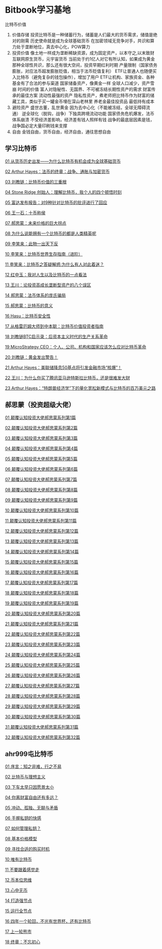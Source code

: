 # Bitbook学习基地

比特币价值
1. 价值存储
   投资比特币是一种储蓄行为，储蓄是人们最大的货币需求，储值是绝对的刚需
   历史使命就是成为全球基础货币
   在加密领域无竞争对手，共识和算力处于垄断地位，真去中心化，POW算力
2. 投资价值
   像土地一样成为垄断稀缺资源，成为固定资产，以本守之,以末致财
   互联网原生货币，元宇宙货币
   当前处于约1亿人对它有所认知，如果成为黄金那种全球性共识，那么还有很大空间，投资早期红利时期
   产量限制（国家债务膨胀，对应法币超发膨胀贬值，相当于法币贬值复利）
   ETF让普通人也随便买入比特币（避免复杂的钱包操作），增加了用户
   ETF让机构、家族资金、各种基金有了合法的参与渠道
   国家储备资产，像黄金一样
   全球人口减少，资产雪崩
   时间的价值
   富人对隐秘性、无国界、不可被冻结长期性资产的需求
   财富传承的最佳方案
   流动性最强的资产
   隐私性资产，煮老师把比特币作为财富的储藏工具，类似于买一罐金币埋在深山老林里
   养老金最佳投资品
   最低持有成本
3. 避险资产
   盛世古董，乱世黄金
   因为去中心化（不能被冻结，全球无障碍流通）
   逆全球化（脱钩，战争）下独具跨境流动功能
   国家债务危机爆发，法币体系崩溃
   不受经济差影响，经济差有钱人照样有钱
   战争的最底层因素是钱，战争国必定大量印刷钱来支撑
4. 自由
   金钱自由，货币自由，经济自由，通往思想自由


## 学习比特币

 [01 从货币历史出发——为什么比特币有机会成为全球基础货币](https://bitbook2000.github.io/blog/bitlong/01)
 
 [02 Arthur Hayes：法币的终章：战争、通胀与加密货币](https://bitbook2000.github.io/blog/bitlong/02)
 
 [03 刘教链：比特币价值的三重根](https://bitbook2000.github.io/blog/bitlong/03)
 
 [04 Stone Ridge 创始人：理解比特币，我个人的四个顿悟时刻](https://bitbook2000.github.io/blog/bitlong/04)
 
 [05 富达发布报告：对9种针对比特币的批评进行了回应](https://bitbook2000.github.io/blog/bitlong/05)
 
 [06 王一石：十币称侯](https://bitbook2000.github.io/blog/bitlong/06)
 
 [07 郝思蒙：未来价格的巨大拐点](https://bitbook2000.github.io/blog/bitlong/07)
 
 [08 为什么说能拥有一个比特币的都是人类精英呢](https://bitbook2000.github.io/blog/bitlong/08)
 
 [09 李笑来：此物一出天下反](https://bitbook2000.github.io/blog/bitlong/09)
 
 [10 李笑来：比特币世界生存指南（进阶）](https://bitbook2000.github.io/blog/bitlong/10)
 
 [11 李笑来：比特币之答疑解惑:为什么有人对此着迷？](https://bitbook2000.github.io/blog/bitlong/11)
 
 [12 红中玉：我对人生以及比特币的一点看法](https://bitbook2000.github.io/blog/bitlong/12)
 
 [13 王川：论投资高成长垄断型资产的八个误区](https://bitbook2000.github.io/blog/bitlong/13)
 
 [14 郝思蒙：法币体系的庞氏骗局](https://bitbook2000.github.io/blog/bitlong/14)
 
 [15 郝思蒙：比特币的意义](https://bitbook2000.github.io/blog/bitlong/15)
 
 [16 Hasu：比特币安全性](https://bitbook2000.github.io/blog/bitlong/16)
 
 [17 从格雷厄姆大师到中本聪：比特币价值投资者指南](https://bitbook2000.github.io/blog/bitlong/17)
 
 [18 刘教链BTC启示录：后资本主义时代的生产关系革命](https://bitbook2000.github.io/blog/bitlong/18)
 
 [19 MicroStrategy CEO：个人、公司、机构和国家应该怎么应对比特币革命](https://bitbook2000.github.io/blog/bitlong/19)
 
 [20 刘教链：黄金发出警告！](https://bitbook2000.github.io/blog/bitlong/20)
 
 [21 Arthur Hayes：美联储降息50基点将引发金融市场“核爆”！](https://bitbook2000.github.io/blog/bitlong/21)
 
 [22 王川：为什么你买了腾讯亚马逊特斯拉比特币，还是很难发大财](https://bitbook2000.github.io/blog/bitlong/22)
 
 [23 Arthur Hayes：“特朗普经济学”下的量化宽松新模式与比特币的百万美元之路](https://bitbook2000.github.io/blog/bitlong/23)

 

## 郝思蒙（投资超级大佬）


[01 颠覆认知投资大佬郝思蒙系列第1篇](https://bitbook2000.github.io/blog/haosimeng/01)

[02 颠覆认知投资大佬郝思蒙系列第2篇](https://bitbook2000.github.io/blog/haosimeng/02)

[03 颠覆认知投资大佬郝思蒙系列第3篇](https://bitbook2000.github.io/blog/haosimeng/03)

[04 颠覆认知投资大佬郝思蒙系列第4篇](https://bitbook2000.github.io/blog/haosimeng/04)

[05 颠覆认知投资大佬郝思蒙系列第5篇](https://bitbook2000.github.io/blog/haosimeng/05)

[06 颠覆认知投资大佬郝思蒙系列第6篇](https://bitbook2000.github.io/blog/haosimeng/06)

[07 颠覆认知投资大佬郝思蒙系列第7篇](https://bitbook2000.github.io/blog/haosimeng/07)

[08 颠覆认知投资大佬郝思蒙系列第8篇](https://bitbook2000.github.io/blog/haosimeng/08)

[09 颠覆认知投资大佬郝思蒙系列第9篇](https://bitbook2000.github.io/blog/haosimeng/09)

[10 颠覆认知投资大佬郝思蒙系列第10篇](https://bitbook2000.github.io/blog/haosimeng/10)

[11 颠覆认知投资大佬郝思蒙系列第11篇](https://bitbook2000.github.io/blog/haosimeng/11)

[12 颠覆认知投资大佬郝思蒙系列第12篇](https://bitbook2000.github.io/blog/haosimeng/12)

[13 颠覆认知投资大佬郝思蒙系列第13篇](https://bitbook2000.github.io/blog/haosimeng/13)

[14 颠覆认知投资大佬郝思蒙系列第14篇](https://bitbook2000.github.io/blog/haosimeng/14)

[15 颠覆认知投资大佬郝思蒙系列第15篇](https://bitbook2000.github.io/blog/haosimeng/15)

[16 颠覆认知投资大佬郝思蒙系列第16篇](https://bitbook2000.github.io/blog/haosimeng/16)

[17 颠覆认知投资大佬郝思蒙系列第17篇](https://bitbook2000.github.io/blog/haosimeng/17)

[18 颠覆认知投资大佬郝思蒙系列第18篇](https://bitbook2000.github.io/blog/haosimeng/18)

[19 颠覆认知投资大佬郝思蒙系列第19篇](https://bitbook2000.github.io/blog/haosimeng/19)

[20 颠覆认知投资大佬郝思蒙系列第20篇](https://bitbook2000.github.io/blog/haosimeng/20)

[21 颠覆认知投资大佬郝思蒙系列第21篇](https://bitbook2000.github.io/blog/haosimeng/21)

[22 颠覆认知投资大佬郝思蒙系列第22篇](https://bitbook2000.github.io/blog/haosimeng/22)

[23 颠覆认知投资大佬郝思蒙系列第23篇](https://bitbook2000.github.io/blog/haosimeng/23)

[24 颠覆认知投资大佬郝思蒙系列第24篇](https://bitbook2000.github.io/blog/haosimeng/24)

[25 颠覆认知投资大佬郝思蒙系列第25篇](https://bitbook2000.github.io/blog/haosimeng/25)

[26 颠覆认知投资大佬郝思蒙系列第26篇](https://bitbook2000.github.io/blog/haosimeng/26)

[27 颠覆认知投资大佬郝思蒙系列第27篇](https://bitbook2000.github.io/blog/haosimeng/27)

[28 颠覆认知投资大佬郝思蒙系列第28篇](https://bitbook2000.github.io/blog/haosimeng/28)

[29 颠覆认知投资大佬郝思蒙系列第29篇](https://bitbook2000.github.io/blog/haosimeng/29)

[30 颠覆认知投资大佬郝思蒙系列第30篇](https://bitbook2000.github.io/blog/haosimeng/30)

[31 颠覆认知投资大佬郝思蒙系列第31篇](https://bitbook2000.github.io/blog/haosimeng/31)

[32 颠覆认知投资大佬郝思蒙系列第32篇](https://bitbook2000.github.io/blog/haosimeng/32)



## ahr999屯比特币


[01 序言：​​​​知之非难，行之不易](https://bitbook2000.github.io/blog/ahr999/01)

[02 比特币与理想主义](https://bitbook2000.github.io/blog/ahr999/02)

[03 下车太早只因愿景太小](https://bitbook2000.github.io/blog/ahr999/03)

[04 你离财富自由还有多远？](https://bitbook2000.github.io/blog/ahr999/04)

[05 冲动、孤独、无聊与矛盾](https://bitbook2000.github.io/blog/ahr999/05)

[06 手握私钥的快感](https://bitbook2000.github.io/blog/ahr999/06)

[07 如何管理私钥？](https://bitbook2000.github.io/blog/ahr999/07)

[08 基本价格模型](https://bitbook2000.github.io/blog/ahr999/08)

[09 寻找合适的购买时机](https://bitbook2000.github.io/blog/ahr999/09)

[10 唯有比特币](https://bitbook2000.github.io/blog/ahr999/10)

[11 不要跟着感觉走](https://bitbook2000.github.io/blog/ahr999/11)

[12 币本位思维](https://bitbook2000.github.io/blog/ahr999/12)

[13 心中无币](https://bitbook2000.github.io/blog/ahr999/13)

[14 打造强节点](https://bitbook2000.github.io/blog/ahr999/14)

[15 运行全节点](https://bitbook2000.github.io/blog/ahr999/15)

[16 四年一个轮回，不光有世界杯，还有比特币](https://bitbook2000.github.io/blog/ahr999/16)

[17 上一轮熊市](https://bitbook2000.github.io/blog/ahr999/17)

[18 终章：不忘初心](https://bitbook2000.github.io/blog/ahr999/18)




